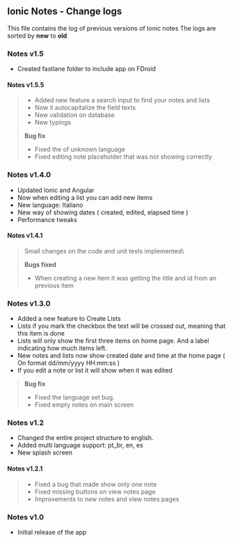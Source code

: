 ## Ionic Notes - Change logs

This file contains the log of previous versions of Ionic notes
The logs are sorted by **new** to **old**

### Notes **v1.5**
- Created fastlane folder to include app on FDroid

#### Notes **v1.5.5**
> - Added new feature a search input to find your notes and lists
> - Now it autocapitalize the field texts
> - New validation on database
> - New typings
> 
>**Bug fix**
> - Fixed the of unknown language
> - Fixed editing note placeholder that was not showing correctly

### Notes **v1.4.0**
- Updated Ionic and Angular
- Now when editing a list you can add new items
- New language: Italiano
- New way of showing dates ( created, edited, elapsed time )
- Performance tweaks

#### Notes **v1.4.1**
> Small changes on the code and unit tests implemented\
>
>**Bugs fixed**
> - When creating a new item it was getting the title and id from an previous item

### Notes **v1.3.0**
- Added a new feature to Create Lists
- Lists if you mark the checkbox the text will be crossed out, meaning that this item is done
- Lists will only show the first three items on home page. And a label indicating how much items left.
- New notes and lists now show created date and time at the home page ( On format dd/mm/yyyy HH:mm:ss )
- If you edit a note or list it will show when it was edited

>**Bug fix**
> - Fixed the language set bug.
> - Fixed empty notes on main screen

### Notes **v1.2**
- Changed the entire project structure to english.
- Added multi language support: pt_br, en, es
- New splash screen

#### Notes **v1.2.1**
> - Fixed a bug that made show only one note
> - Fixed missing buttons on view notes page
> - Improvements to new notes and view notes pages

### Notes **v1.0**
- Initial release of the app
